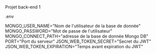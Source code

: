 Projet back-end 1

.env 

MONGO_USER_NAME="Nom de l'utilisateur de la base de donnée"
MONGO_PASSWORD="Mot de passe de l'utilisateur"
MONGO_CONNECT_PATH="adresse de la base de donnée Mongo DB"
PORT="Port du serveur"
JSON_WEB_TOKEN_SECRET="Secret du JWT"
JSON_WEB_TOKEN_EXPIRATION="Temps avant expiration du JWT"
